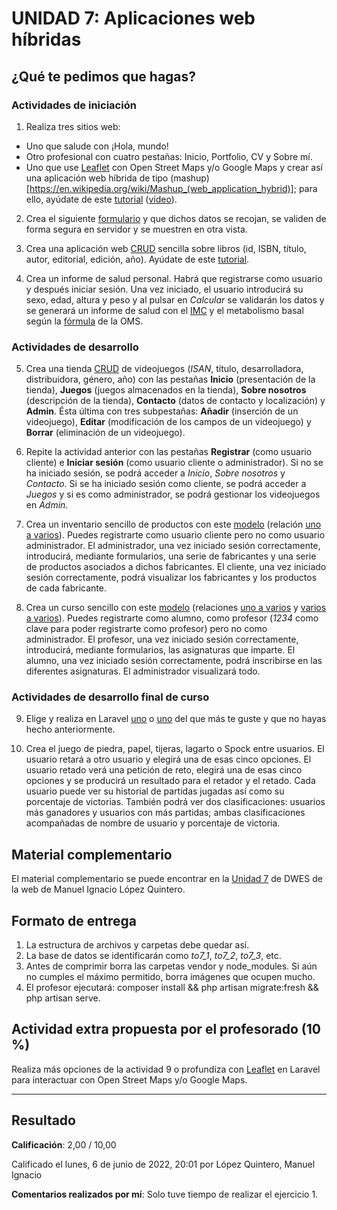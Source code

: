 # UNIDAD 7: Aplicaciones web híbridas
## ¿Qué te pedimos que hagas? 
### Actividades de iniciación
1. Realiza tres sitios web:
- Uno que salude con ¡Hola, mundo!
- Otro profesional con cuatro pestañas: Inicio, Portfolio, CV y Sobre mí.
- Uno que use [Leaflet](https://github.com/Leaflet/Leaflet) con Open Street Maps y/o Google Maps y crear así una aplicación web híbrida de tipo (mashup)[https://en.wikipedia.org/wiki/Mashup_(web_application_hybrid)]; para ello, ayúdate de este [tutorial](https://www.latirus.com/blog/2021/06/11/instalar-google-maps-y-leaflet-js-en-laravel/) ([vídeo](https://www.youtube.com/watch?v=_ieQavKU4AY)).

2. Crea el siguiente [formulario](https://milq.github.io/cursos/dwes/ud/7/formulario.png) y que dichos datos se recojan, se validen de forma segura en servidor y se muestren en otra vista.

3. Crea una aplicación web [CRUD](http://en.wikipedia.org/wiki/create,_read,_update_and_delete) sencilla sobre libros (id, ISBN, título, autor, editorial, edición, año). Ayúdate de este [tutorial](https://milq.github.io/cursos/dwes/ud/3/laravel).

4. Crea un informe de salud personal. Habrá que registrarse como usuario y después iniciar sesión. Una vez iniciado, el usuario introducirá su sexo, edad, altura y peso y al pulsar en *Calcular* se validarán los datos y se generará un informe de salud con el [IMC](https://es.wikipedia.org/wiki/%C3%8Dndice_de_masa_corporal) y el metabolismo basal según la [fórmula](https://es.wikipedia.org/wiki/Metabolismo_basal#C%C3%A1lculo_de_calor%C3%ADas_necesarias) de la OMS.

### Actividades de desarrollo

5. Crea una tienda [CRUD](http://en.wikipedia.org/wiki/create,_read,_update_and_delete) de videojuegos (*ISAN*, título, desarrolladora, distribuidora, género, año) con las pestañas **Inicio** (presentación de la tienda), **Juegos** (juegos almacenados en la tienda), **Sobre nosotros** (descripción de la tienda), **Contacto** (datos de contacto y localización) y **Admin**. Ésta última con tres subpestañas: **Añadir** (inserción de un videojuego), **Editar** (modificación de los campos de un videojuego) y **Borrar** (eliminación de un videojuego).

6. Repite la actividad anterior con las pestañas **Registrar** (como usuario cliente) e **Iniciar sesión** (como usuario cliente o administrador). Si no se ha iniciado sesión, se podrá acceder a *Inicio*, *Sobre nosotros* y *Contacto*. Si se ha iniciado sesión como cliente, se podrá acceder a *Juegos* y si es como administrador, se podrá gestionar los videojuegos en *Admin*.

7. Crea un inventario sencillo de productos con este [modelo](https://milq.github.io/cursos/dwes/ud/7/modelo_inventario.png) (relación [uno a varios](https://laravel.com/docs/eloquent-relationships#one-to-many)). Puedes registrarte como usuario cliente pero no como usuario administrador. El administrador, una vez iniciado sesión correctamente, introducirá, mediante formularios, una serie de fabricantes y una serie de productos asociados a dichos fabricantes. El cliente, una vez iniciado sesión correctamente, podrá visualizar los fabricantes y los productos de cada fabricante.

8. Crea un curso sencillo con este [modelo](https://milq.github.io/cursos/dwes/ud/7/modelo_curso.png) (relaciones [uno a varios](https://laravel.com/docs/eloquent-relationships#one-to-many) y [varios a varios](https://laravel.com/docs/eloquent-relationships#many-to-many)). Puedes registrarte como alumno, como profesor (*1234* como clave para poder registrarte como profesor) pero no como administrador. El profesor, una vez iniciado sesión correctamente, introducirá, mediante formularios, las asignaturas que imparte. El alumno, una vez iniciado sesión correctamente, podrá inscribirse en las diferentes asignaturas. El administrador visualizará todo.

### Actividades de desarrollo final de curso

9. Elige y realiza en Laravel [uno](https://milq.github.io/cursos/dwes/ud/2/index.html#a) o [uno](https://milq.github.io/cursos/dwes/ud/4/index.html#b) del que más te guste y que no hayas hecho anteriormente.

10. Crea el juego de piedra, papel, tijeras, lagarto o Spock entre usuarios. El usuario retará a otro usuario y elegirá una de esas cinco opciones. El usuario retado verá una petición de reto, elegirá una de esas cinco opciones y se producirá un resultado para el retador y el retado. Cada usuario puede ver su historial de partidas jugadas así como su porcentaje de victorias. También podrá ver dos clasificaciones: usuarios más ganadores y usuarios con más partidas; ambas clasificaciones acompañadas de nombre de usuario y porcentaje de victoria.

## Material complementario

El material complementario se puede encontrar en la [Unidad 7](https://milq.github.io/cursos/dwes/ud/7/) de DWES de la web de Manuel Ignacio López Quintero.

## Formato de entrega

1. La estructura de archivos y carpetas debe quedar así.
2. La base de datos se identificarán como *to7_1*, *to7_2*, *to7_3*, etc.
3. Antes de comprimir borra las carpetas vendor y node_modules. Si aún no cumples el máximo permitido, borra imágenes que ocupen mucho.
4. El profesor ejecutará: composer install && php artisan migrate:fresh && php artisan serve.

## Actividad extra propuesta por el profesorado (10 %)

Realiza más opciones de la actividad 9 o profundiza con [Leaflet](https://github.com/Leaflet/Leaflet) en Laravel para interactuar con Open Street Maps y/o Google Maps.

---

## Resultado

**Calificación**: 2,00 / 10,00

Calificado el lunes, 6 de junio de 2022, 20:01 por López Quintero, Manuel Ignacio

**Comentarios realizados por mí**: Solo tuve tiempo de realizar el ejercicio 1.